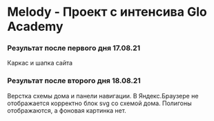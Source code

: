 # Melody - Проект с интенсива Glo Academy

### Результат после первого дня 17.08.21
Каркас и шапка сайта


### Результат после второго дня 18.08.21
Верстка схемы дома и панели навигации.
В Яндекс.Браузере не отображается корректно блок svg со схемой дома. Полигоны отображаются, а фоновая картинка нет.
